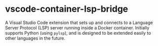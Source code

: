 # vscode-container-lsp-bridge
A Visual Studio Code extension that sets up and connects to a Language Server Protocol (LSP) server running inside a Docker container. Initially supports Python (using `pylsp`), and is designed to be extended easily to other languages in the future.
